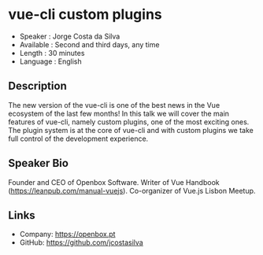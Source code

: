 vue-cli custom plugins
=========================

* Speaker   : Jorge Costa da Silva
* Available : Second and third days, any time
* Length    : 30 minutes
* Language  : English

Description
-----------

The new version of the vue-cli is one of the best news in the Vue ecosystem of the last few months! In this talk we will cover the main features of vue-cli, namely custom plugins, one of the most exciting ones. The plugin system is at the core of vue-cli and with custom plugins we take full control of the development experience.

Speaker Bio
-----------

Founder and CEO of Openbox Software. Writer of Vue Handbook (https://leanpub.com/manual-vuejs). Co-organizer of Vue.js Lisbon Meetup. 

Links
-----

* Company: https://openbox.pt
* GitHub: https://github.com/jcostasilva
